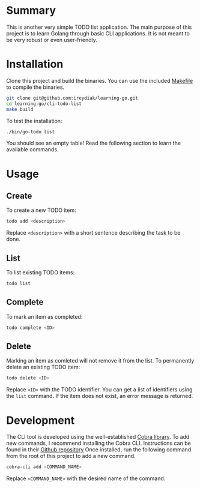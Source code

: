 # Summary

This is another very simple TODO list application.
The main purpose of this project is to learn Golang through basic CLI applications.
It is not meant to be very robust or even user-friendly.

# Installation

Clone this project and build the binaries.
You can use the included [Makefile](./Makefile) to compile the binaries.

```bash
git clone git@github.com:ireydiak/learning-go.git
cd learning-go/cli-todo-list
make build
```

To test the installation:

```bash
./bin/go-todo list
```

You should see an empty table!
Read the following section to learn the available commands.

# Usage

## Create

To create a new TODO item:

```bash
todo add <description>
```

Replace `<description>` with a short sentence describing the task to be done.

## List

To list existing TODO items:

```bash
todo list
```

## Complete

To mark an item as completed:

```bash
todo complete <ID>
```

## Delete

Marking an item as comleted will not remove it from the list.
To permanently delete an existing TODO item:

```bash
todo delete <ID>
```

Replace `<ID>` with the TODO identifier. You can get a list of identifiers using the `list` command.
If the item does not exist, an error message is returned.

# Development

The CLI tool is developed using the well-established [Cobra library](https://github.com/spf13/cobra).
To add new commands, I recommend installing the Cobra CLI.
Instructions can be found in their [Github repository](https://github.com/spf13/cobra)
Once installed, run the following command from the root of this project to add a new command.

```bash
cobra-cli add <COMMAND_NAME>
```

Replace `<COMMAND_NAME>` with the desired name of the command.

